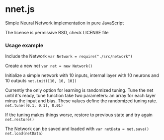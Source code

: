nnet.js
=============

Simple Neural Network implementation in pure JavaScript

The license is permissive BSD, check LICENSE file

### Usage example

Include the Network `var Network = require("./src/network")`

Create a new net `var net = new Network()`

Initialize a simple network with 10 inputs, internal layer with 10 neurons and 10 outputs `net.init([10, 10, 10])`

Currently the only option for learning is randomized tuning.
Tune the net until it's ready, tune function take two parameters: an array for each layer minus the input and bias.
These values define the randomized tuning rate.
`net.tune([0.1, 0.1], 0.01)`

If the tuning makes things worse, restore to previous state and try again `net.restore()`

The Network can be saved and loaded with `var netData = net.save()` `net.load(netData)`

